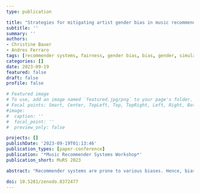 ```yaml
---
type: publication

title: "Strategies for mitigating artist gender bias in music recommendation: a simulation study"
subtitle: ''
summary: ''
authors:
- Christine Bauer
- Andres Ferraro
tags: [recommender systems, fairness, gender bias, bias, gender, simulation]
categories: []
date: 2023-09-19
featured: false
draft: false
profile: false

# Featured image
# To use, add an image named `featured.jpg/png` to your page's folder.
# Focal points: Smart, Center, TopLeft, Top, TopRight, Left, Right, BottomLeft, Bottom, BottomRight.
#image:
#  caption: ''
#  focal_point: ''
#  preview_only: false

projects: []
publishDate: '2023-09-19T01:13:46'
publication_types: [paper-conference]
publication: '*Music Recommender Systems Workshop*'
publication_short: MuRS 2023

abstract: "Recommender systems are prone to various biases. Hence, bias mitigation approaches are needed to counteract those. In the music sector, gender imbalance is a particular topical subject. Earlier work has shown that the gender imbalance in the sector translates to the output of music recommender systems. Several works emphasize that items representing women should be given more exposure in music recommendations. In this work, we present an exploratory analysis of several bias mitigation strategies. Using a simulation approach, we explore the effects of different pre- and post-processing strategies for bias mitigation. We provide an in-depth analysis using state-of-the-art performance measures and metrics concerning gender fairness. The results indicate that the different strategies can help to mitigate gender bias in the long term in particular ways: Some strategies' render improvement in exposure of women in the top ranks; other approaches help recommending more variety of items representing women."

doi: 10.5281/zenodo.8372477
---
```

